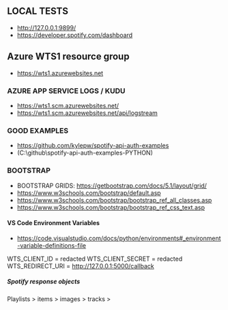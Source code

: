 ## LOCAL TESTS
- http://127.0.0.1:9899/
- https://developer.spotify.com/dashboard

## Azure WTS1 resource group
- https://wts1.azurewebsites.net

### AZURE APP SERVICE LOGS / KUDU
- https://wts1.scm.azurewebsites.net/
- https://wts1.scm.azurewebsites.net/api/logstream

### GOOD EXAMPLES
- https://github.com/kylepw/spotify-api-auth-examples
- (C:\github\spotify-api-auth-examples-PYTHON)

### BOOTSTRAP
- BOOTSTRAP GRIDS: https://getbootstrap.com/docs/5.1/layout/grid/
- https://www.w3schools.com/bootstrap/default.asp
- https://www.w3schools.com/bootstrap/bootstrap_ref_all_classes.asp
- https://www.w3schools.com/bootstrap/bootstrap_ref_css_text.asp



#### VS Code Environment Variables
- https://code.visualstudio.com/docs/python/environments#_environment-variable-definitions-file

WTS_CLIENT_ID = redacted
WTS_CLIENT_SECRET = redacted
WTS_REDIRECT_URI = http://127.0.0.1:5000/callback



##### Spotify response objects

Playlists 
    > items 
        > images
        > tracks
            > 